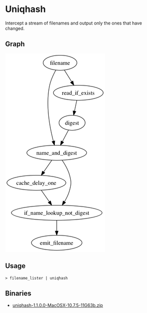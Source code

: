 # Uniqhash

Intercept a stream of filenames and output only the ones that have changed.

## Graph

<!--
digraph {
  filename -> name_and_digest;
  filename -> read_if_exists -> digest -> name_and_digest;
  name_and_digest -> cache_delay_one -> if_name_lookup_not_digest;
  name_and_digest -> if_name_lookup_not_digest;
  if_name_lookup_not_digest -> emit_filename;
}
-->

![](images/dot_15703.png)

## Usage

    > filename_lister | uniqhash

## Binaries

* [uniqhash-1.1.0.0-MacOSX-10.7.5-11G63b.zip](http://sordina.binaries.s3.amazonaws.com/uniqhash-1.1.0.0-MacOSX-10.7.5-11G63b.zip)
